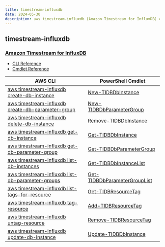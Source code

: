 ```yaml
---
title: timestream-influxdb
date: 2024-05-30
description: aws timestream-influxdb (Amazon Timestream for InfluxDB) command/cmdlet list.
---
```


## timestream-influxdb

### [Amazon Timestream for InfluxDB](https://aws.amazon.com/timestream/)

* [CLI Reference](https://awscli.amazonaws.com/v2/documentation/api/latest/reference/timestream-influxdb/index.html)
* [Cmdlet Reference](https://docs.aws.amazon.com/powershell/latest/reference/items/TimestreamInfluxDB_cmdlets.html)

|AWS CLI|PowerShell Cmdlet|
|----|----|
|[aws timestream-influxdb create-db-instance](https://awscli.amazonaws.com/v2/documentation/api/latest/reference/timestream-influxdb/create-db-instance.html)|[New-TIDBDbInstance](https://docs.aws.amazon.com/powershell/latest/reference/items/New-TIDBDbInstance.html)|
|[aws timestream-influxdb create-db-parameter-group](https://awscli.amazonaws.com/v2/documentation/api/latest/reference/timestream-influxdb/create-db-parameter-group.html)|[New-TIDBDbParameterGroup](https://docs.aws.amazon.com/powershell/latest/reference/items/New-TIDBDbParameterGroup.html)|
|[aws timestream-influxdb delete-db-instance](https://awscli.amazonaws.com/v2/documentation/api/latest/reference/timestream-influxdb/delete-db-instance.html)|[Remove-TIDBDbInstance](https://docs.aws.amazon.com/powershell/latest/reference/items/Remove-TIDBDbInstance.html)|
|[aws timestream-influxdb get-db-instance](https://awscli.amazonaws.com/v2/documentation/api/latest/reference/timestream-influxdb/get-db-instance.html)|[Get-TIDBDbInstance](https://docs.aws.amazon.com/powershell/latest/reference/items/Get-TIDBDbInstance.html)|
|[aws timestream-influxdb get-db-parameter-group](https://awscli.amazonaws.com/v2/documentation/api/latest/reference/timestream-influxdb/get-db-parameter-group.html)|[Get-TIDBDbParameterGroup](https://docs.aws.amazon.com/powershell/latest/reference/items/Get-TIDBDbParameterGroup.html)|
|[aws timestream-influxdb list-db-instances](https://awscli.amazonaws.com/v2/documentation/api/latest/reference/timestream-influxdb/list-db-instances.html)|[Get-TIDBDbInstanceList](https://docs.aws.amazon.com/powershell/latest/reference/items/Get-TIDBDbInstanceList.html)|
|[aws timestream-influxdb list-db-parameter-groups](https://awscli.amazonaws.com/v2/documentation/api/latest/reference/timestream-influxdb/list-db-parameter-groups.html)|[Get-TIDBDbParameterGroupList](https://docs.aws.amazon.com/powershell/latest/reference/items/Get-TIDBDbParameterGroupList.html)|
|[aws timestream-influxdb list-tags-for-resource](https://awscli.amazonaws.com/v2/documentation/api/latest/reference/timestream-influxdb/list-tags-for-resource.html)|[Get-TIDBResourceTag](https://docs.aws.amazon.com/powershell/latest/reference/items/Get-TIDBResourceTag.html)|
|[aws timestream-influxdb tag-resource](https://awscli.amazonaws.com/v2/documentation/api/latest/reference/timestream-influxdb/tag-resource.html)|[Add-TIDBResourceTag](https://docs.aws.amazon.com/powershell/latest/reference/items/Add-TIDBResourceTag.html)|
|[aws timestream-influxdb untag-resource](https://awscli.amazonaws.com/v2/documentation/api/latest/reference/timestream-influxdb/untag-resource.html)|[Remove-TIDBResourceTag](https://docs.aws.amazon.com/powershell/latest/reference/items/Remove-TIDBResourceTag.html)|
|[aws timestream-influxdb update-db-instance](https://awscli.amazonaws.com/v2/documentation/api/latest/reference/timestream-influxdb/update-db-instance.html)|[Update-TIDBDbInstance](https://docs.aws.amazon.com/powershell/latest/reference/items/Update-TIDBDbInstance.html)|

